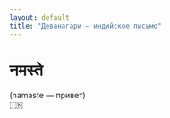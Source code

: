 ```yaml
---
layout: default
title: "Деванагари — индийское письмо"
---
```


<h1><b>नमस्ते</b></h1>
(namaste — привет)
<br>🇮🇳
